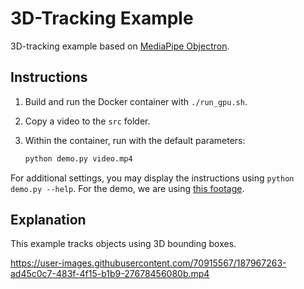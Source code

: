 # 3D-Tracking Example

3D-tracking example based on [MediaPipe Objectron](https://google.github.io/mediapipe/solutions/objectron.html).

## Instructions

1. Build and run the Docker container with `./run_gpu.sh`.

2. Copy a video to the `src` folder.

3. Within the container, run with the default parameters:

    ```bash
    python demo.py video.mp4
    ```

For additional settings, you may display the instructions using `python demo.py --help`. For the demo, we are using [this footage](https://www.pexels.com/video/man-showing-the-steps-in-hip-hop-dancing-2795737/).

## Explanation

This example tracks objects using 3D bounding boxes.

https://user-images.githubusercontent.com/70915567/187967263-ad45c0c7-483f-4f15-b1b9-27678456080b.mp4
